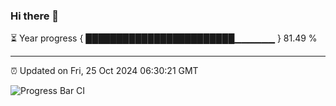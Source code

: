 ### Hi there 👋

⏳ Year progress { ████████████████████████▁▁▁▁▁▁ } 81.49 %

---

⏰ Updated on Fri, 25 Oct 2024 06:30:21 GMT

![Progress Bar CI](https://github.com/ZhaoGui/ZhaoGui/workflows/Progress%20Bar%20CI/badge.svg)
